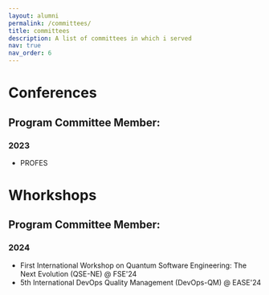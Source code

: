 ```yaml
---
layout: alumni
permalink: /committees/
title: committees
description: A list of committees in which i served
nav: true
nav_order: 6
---
```


# Conferences

## Program Committee Member:

### 2023
- PROFES

# Whorkshops

## Program Committee Member:

### 2024
- First International Workshop on Quantum Software Engineering: The Next Evolution (QSE-NE) @ FSE'24
- 5th International DevOps Quality Management (DevOps-QM) @ EASE'24

